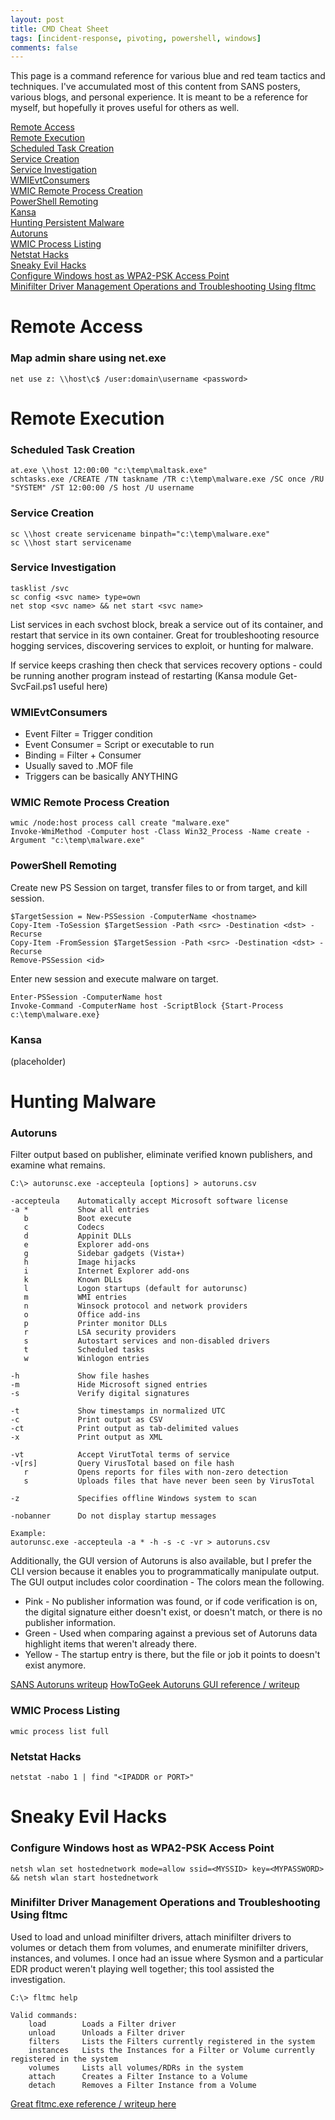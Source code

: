```yaml
---
layout: post
title: CMD Cheat Sheet
tags: [incident-response, pivoting, powershell, windows]
comments: false
---
```

This page is a command reference for various blue and red team tactics and techniques. I've accumulated most of this content from SANS posters, various blogs, and personal experience. It is meant to be a reference for myself, but hopefully it proves useful for others as well.

[Remote Access](#remote-access)  
[Remote Execution](#remote-execution)  
[Scheduled Task Creation](#scheduled-task-creation)  
[Service Creation](#service-creation)  
[Service Investigation](#service-investigation)  
[WMIEvtConsumers](#wmievtconsumers)  
[WMIC Remote Process Creation](#wmic-remote-process-creation)  
[PowerShell Remoting](#powershell-remoting)  
[Kansa](#kansa)  
[Hunting Persistent Malware](#hunting-persistent-malware)  
[Autoruns](#autoruns)  
[WMIC Process Listing](#wmic-process-listing)  
[Netstat Hacks](#netstat-hacks)  
[Sneaky Evil Hacks](#sneaky-evil-hacks)  
[Configure Windows host as WPA2-PSK Access Point](#configure-windows-host-as-wpa2-psk-access-point)  
[Minifilter Driver Management Operations and Troubleshooting Using fltmc](#minifilter-driver-management-operations-and-troubleshooting-using-fltmc)

# Remote Access
### Map admin share using net.exe
```
net use z: \\host\c$ /user:domain\username <password>
```

# Remote Execution

### Scheduled Task Creation
```
at.exe \\host 12:00:00 "c:\temp\maltask.exe"
schtasks.exe /CREATE /TN taskname /TR c:\temp\malware.exe /SC once /RU "SYSTEM" /ST 12:00:00 /S host /U username
```

### Service Creation
```
sc \\host create servicename binpath="c:\temp\malware.exe"
sc \\host start servicename
```

### Service Investigation
```
tasklist /svc
sc config <svc name> type=own
net stop <svc name> && net start <svc name>
```
List services in each svchost block, break a service out of its container, and restart that service in its own container. Great for troubleshooting resource hogging services, discovering services to exploit, or hunting for malware.

If service keeps crashing then check that services recovery options - could be running another program instead of restarting (Kansa module Get-SvcFail.ps1 useful here)

### WMIEvtConsumers
- Event Filter = Trigger condition
- Event Consumer = Script or executable to run
- Binding = Filter + Consumer
- Usually saved to .MOF file
- Triggers can be basically ANYTHING

### WMIC Remote Process Creation
```
wmic /node:host process call create "malware.exe"
Invoke-WmiMethod -Computer host -Class Win32_Process -Name create -Argument "c:\temp\malware.exe"
```

### PowerShell Remoting
Create new PS Session on target, transfer files to or from target, and kill session.
```
$TargetSession = New-PSSession -ComputerName <hostname>
Copy-Item -ToSession $TargetSession -Path <src> -Destination <dst> -Recurse
Copy-Item -FromSession $TargetSession -Path <src> -Destination <dst> -Recurse
Remove-PSSession <id>
```
Enter new session and execute malware on target.
```
Enter-PSSession -ComputerName host
Invoke-Command -ComputerName host -ScriptBlock {Start-Process c:\temp\malware.exe}
```

### Kansa
(placeholder)

# Hunting Malware

### Autoruns
Filter output based on publisher, eliminate verified known publishers, and examine what remains.
```
C:\> autorunsc.exe -accepteula [options] > autoruns.csv

-accepteula    Automatically accept Microsoft software license
-a *           Show all entries
   b           Boot execute
   c           Codecs
   d           Appinit DLLs
   e           Explorer add-ons
   g           Sidebar gadgets (Vista+)
   h           Image hijacks
   i           Internet Explorer add-ons
   k           Known DLLs
   l           Logon startups (default for autorunsc)
   m           WMI entries
   n           Winsock protocol and network providers
   o           Office add-ins
   p           Printer monitor DLLs
   r           LSA security providers
   s           Autostart services and non-disabled drivers
   t           Scheduled tasks
   w           Winlogon entries

-h             Show file hashes
-m             Hide Microsoft signed entries
-s             Verify digital signatures

-t             Show timestamps in normalized UTC
-c             Print output as CSV
-ct            Print output as tab-delimited values
-x             Print output as XML

-vt            Accept VirutTotal terms of service
-v[rs]         Query VirusTotal based on file hash
   r           Opens reports for files with non-zero detection
   s           Uploads files that have never been seen by VirusTotal

-z             Specifies offline Windows system to scan

-nobanner      Do not display startup messages

Example:
autorunsc.exe -accepteula -a * -h -s -c -vr > autoruns.csv
```
Additionally, the GUI version of Autoruns is also available, but I prefer the CLI version because it enables you to programmatically manipulate output. The GUI output includes color coordination - The colors mean the following.
- Pink - No publisher information was found, or if code verification is on, the digital signature either doesn't exist, or doesn't match, or there is no publisher information.
- Green - Used when comparing against a previous set of Autoruns data highlight items that weren't already there.
- Yellow - The startup entry is there, but the file or job it points to doesn't exist anymore.   

[SANS Autoruns writeup](https://sans.org/reading-room/whitepapers/malicious/utilizing-autoruns-catch-malware-33383)
[HowToGeek Autoruns GUI reference / writeup](https://www.howtogeek.com/school/sysinternals-pro/lesson6/)

### WMIC Process Listing
```
wmic process list full
```

### Netstat Hacks
```
netstat -nabo 1 | find "<IPADDR or PORT>"
```

# Sneaky Evil Hacks

### Configure Windows host as WPA2-PSK Access Point
```
netsh wlan set hostednetwork mode=allow ssid=<MYSSID> key=<MYPASSWORD> && netsh wlan start hostednetwork
```

### Minifilter Driver Management Operations and Troubleshooting Using fltmc
Used to load and unload minifilter drivers, attach minifilter drivers to volumes or detach them from volumes, and enumerate minifilter drivers, instances, and volumes. I once had an issue where Sysmon and a particular EDR product weren't playing well together; this tool assisted the investigation.   
```
C:\> fltmc help

Valid commands:
    load        Loads a Filter driver
    unload      Unloads a Filter driver
    filters     Lists the Filters currently registered in the system
    instances   Lists the Instances for a Filter or Volume currently registered in the system
    volumes     Lists all volumes/RDRs in the system
    attach      Creates a Filter Instance to a Volume
    detach      Removes a Filter Instance from a Volume
```
[Great fltmc.exe reference / writeup here](https://blogs.msdn.microsoft.com/ntdebugging/2013/03/25/understanding-file-system-minifilter-and-legacy-filter-load-order)
